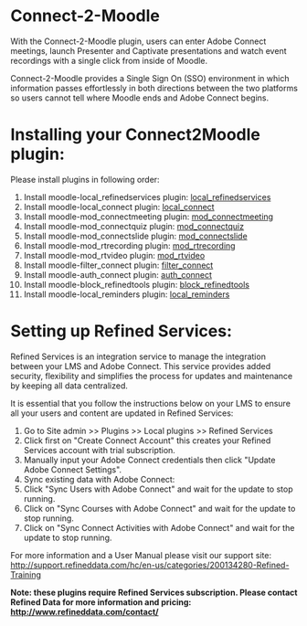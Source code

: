 Connect-2-Moodle
================

With the Connect-2-Moodle plugin, users can enter Adobe Connect meetings, launch Presenter and Captivate presentations and watch event recordings with a single click from inside of Moodle.

Connect-2-Moodle provides a Single Sign On (SSO) environment in which information passes effortlessly in both directions between the two platforms so users cannot tell where Moodle ends and Adobe Connect begins. 

Installing your Connect2Moodle plugin:
======================================

Please install plugins in following order:

1. Install moodle-local_refinedservices plugin: [local_refinedservices](https://github.com/refineddata/moodle-local_refinedservices)
2. Install moodle-local_connect plugin: [local_connect](https://github.com/refineddata/moodle-local_connect)
3. Install moodle-mod_connectmeeting plugin: [mod_connectmeeting](https://github.com/refineddata/moodle-mod_connectmeeting)
4. Install moodle-mod_connectquiz plugin: [mod_connectquiz](https://github.com/refineddata/moodle-mod_connectquiz)
5. Install moodle-mod_connectslide plugin: [mod_connectslide](https://github.com/refineddata/moodle-mod_connectslide)
6. Install moodle-mod_rtrecording plugin: [mod_rtrecording](https://github.com/refineddata/moodle-mod_rtrecording)
7. Install moodle-mod_rtvideo plugin: [mod_rtvideo](https://github.com/refineddata/moodle-mod_rtvideo)
8. Install moodle-filter_connect plugin: [filter_connect](https://github.com/refineddata/moodle-filter_connect)
9. Install moodle-auth_connect plugin: [auth_connect](https://github.com/refineddata/moodle-auth_connect)
10. Install moodle-block_refinedtools plugin: [block_refinedtools](https://github.com/refineddata/moodle-block_refinedtools)
11. Install moodle-local_reminders plugin: [local_reminders](https://github.com/refineddata/moodle-local_reminders)

Setting up Refined Services:
============================

Refined Services is an integration service to manage the integration between your LMS and Adobe Connect.
This service provides added security, flexibility and simplifies the process for updates and maintenance by keeping all data centralized.

It is essential that you follow the instructions below on your LMS to ensure all your users and content are updated in Refined Services:

1. Go to Site admin >> Plugins >> Local plugins >> Refined Services
  1. Click first on "Create Connect Account" this creates your Refined Services account with trial subscription.
  2. Manually input your Adobe Connect credentials then click "Update Adobe Connect Settings".
2. Sync existing data with Adobe Connect:
  1. Click "Sync Users with Adobe Connect" and wait for the update to stop running.
  2. Click on "Sync Courses with Adobe Connect" and wait for the update to stop running.
  3. Click on "Sync Connect Activities with Adobe Connect" and wait for the update to stop running.

For more information and a User Manual please visit our support site:
http://support.refineddata.com/hc/en-us/categories/200134280-Refined-Training

**Note: these plugins require Refined Services subscription. Please contact Refined Data for more information and pricing: http://www.refineddata.com/contact/**
